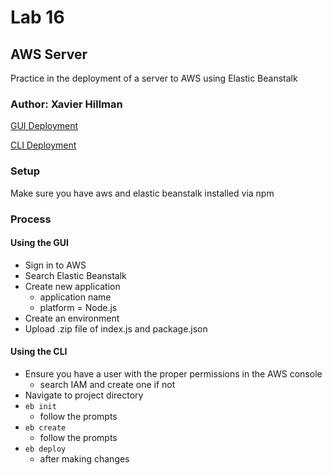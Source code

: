 # Lab 16

## AWS Server

Practice in the deployment of a server to AWS using Elastic Beanstalk

### Author: Xavier Hillman

[GUI Deployment](http://xh-aws-server-gui.eba-2czm2xem.us-east-1.elasticbeanstalk.com/)

[CLI Deployment](http://xh-aws-server-cli-dev.us-east-1.elasticbeanstalk.com/)

### Setup

Make sure you have aws and elastic beanstalk installed via npm

### Process

#### Using the GUI

- Sign in to AWS
- Search Elastic Beanstalk
- Create new application
  - application name
  - platform = Node.js
- Create an environment
- Upload .zip file of index.js and package.json

#### Using the CLI

- Ensure you have a user with the proper permissions in the AWS console
  - search IAM and create one if not
- Navigate to project directory
- `eb init`
  - follow the prompts
- `eb create`
  - follow the prompts
- `eb deploy`
  - after making changes
  